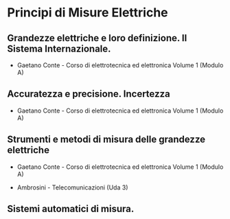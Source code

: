 # Principi di Misure Elettriche

## Grandezze elettriche e loro definizione. Il Sistema Internazionale.

* Gaetano Conte - Corso di elettrotecnica ed elettronica Volume 1 (Modulo A)

## Accuratezza e precisione. Incertezza

* Gaetano Conte - Corso di elettrotecnica ed elettronica Volume 1 (Modulo A)

## Strumenti e metodi di misura delle grandezze elettriche


* Gaetano Conte - Corso di elettrotecnica ed elettronica Volume 1 (Modulo A)

* Ambrosini - Telecomunicazioni (Uda 3)

## Sistemi automatici di misura.